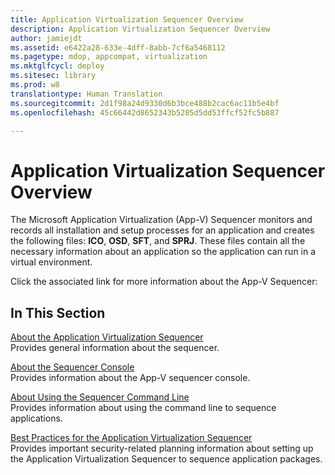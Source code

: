 ```yaml
---
title: Application Virtualization Sequencer Overview
description: Application Virtualization Sequencer Overview
author: jamiejdt
ms.assetid: e6422a28-633e-4dff-8abb-7cf6a5468112
ms.pagetype: mdop, appcompat, virtualization
ms.mktglfcycl: deploy
ms.sitesec: library
ms.prod: w8
translationtype: Human Translation
ms.sourcegitcommit: 2d1f98a24d9330d6b3bce488b2cac6ac11b5e4bf
ms.openlocfilehash: 45c66442d8652343b5285d5dd53ffcf52fc5b887

---
```



# Application Virtualization Sequencer Overview


The Microsoft Application Virtualization (App-V) Sequencer monitors and records all installation and setup processes for an application and creates the following files: **ICO**, **OSD**, **SFT**, and **SPRJ**. These files contain all the necessary information about an application so the application can run in a virtual environment.

Click the associated link for more information about the App-V Sequencer:

## In This Section


<a href="" id="about-the-application-virtualization-sequencer"></a>[About the Application Virtualization Sequencer](about-the-application-virtualization-sequencer.md)  
Provides general information about the sequencer.

<a href="" id="about-the-sequencer-console"></a>[About the Sequencer Console](about-the-sequencer-console.md)  
Provides information about the App-V sequencer console.

<a href="" id="about-using-the-sequencer-command-line"></a>[About Using the Sequencer Command Line](about-using-the-sequencer-command-line.md)  
Provides information about using the command line to sequence applications.

<a href="" id="best-practices-for-the-application-virtualization-sequencer"></a>[Best Practices for the Application Virtualization Sequencer](best-practices-for-the-application-virtualization-sequencer-sp1.md)  
Provides important security-related planning information about setting up the Application Virtualization Sequencer to sequence application packages.

 

 








<!--HONumber=Jun16_HO4-->


